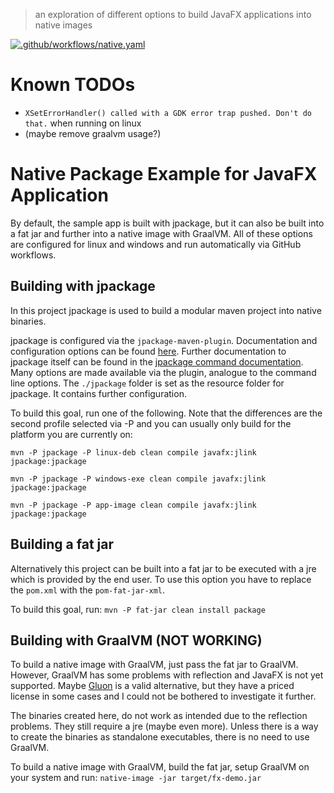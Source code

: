 > an exploration of different options to build JavaFX applications into native images

[![.github/workflows/native.yaml](https://github.com/Til7701/javafx-native-image-sample/actions/workflows/native.yaml/badge.svg)](https://github.com/Til7701/javafx-native-image-sample/actions/workflows/native.yaml)

# Known TODOs

- `XSetErrorHandler() called with a GDK error trap pushed. Don't do that.` when running on linux
- (maybe remove graalvm usage?)

# Native Package Example for JavaFX Application

By default, the sample app is built with jpackage, but it can also be built into a fat jar and further into a native
image with GraalVM. All of these options are configured for linux and windows and run automatically via GitHub
workflows.

## Building with jpackage

In this project jpackage is used to build a modular maven project into native binaries.

jpackage is configured via the `jpackage-maven-plugin`. Documentation and configuration options can be found
[here](https://github.panteleyev.org/jpackage-maven-plugin/jpackage-mojo.html). Further documentation to jpackage itself
can be found in the
[jpackage command documentation](https://docs.oracle.com/en/java/javase/17/docs/specs/man/jpackage.html).
Many options are made available via the plugin, analogue to the command line options. The `./jpackage` folder is set as
the resource folder for jpackage. It contains further configuration.

To build this goal, run one of the following. Note that the differences are the second profile selected via -P and you
can usually only build for the platform you are currently on:

`mvn -P jpackage -P linux-deb clean compile javafx:jlink jpackage:jpackage`

`mvn -P jpackage -P windows-exe clean compile javafx:jlink jpackage:jpackage`

`mvn -P jpackage -P app-image clean compile javafx:jlink jpackage:jpackage`

## Building a fat jar

Alternatively this project can be built into a fat jar to be executed with a jre which is provided by the end user.
To use this option you have to replace the `pom.xml` with the `pom-fat-jar-xml`.

To build this goal, run: `mvn -P fat-jar clean install package`

## Building with GraalVM (NOT WORKING)

To build a native image with GraalVM, just pass the fat jar to GraalVM. However, GraalVM has some problems with
reflection and JavaFX is not yet supported. Maybe [Gluon](https://gluonhq.com/) is a valid alternative, but they have
a priced license in some cases and I could not be bothered to investigate it further.

The binaries created here, do not work as intended due to the reflection problems. They still require a jre (maybe even
more). Unless there is a way to create the binaries as standalone executables, there is no need to use GraalVM.

To build a native image with GraalVM, build the fat jar, setup GraalVM on your system and run:
`native-image -jar target/fx-demo.jar`
